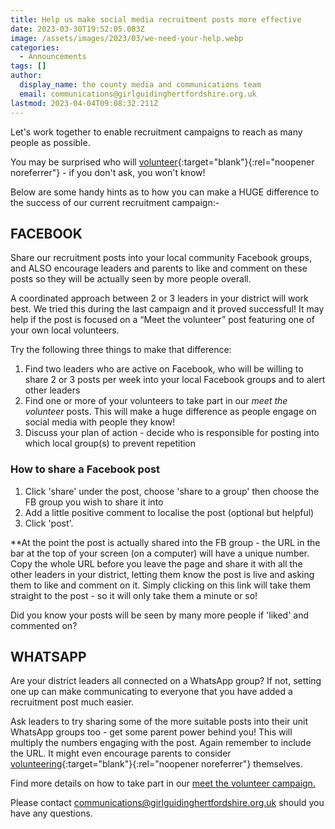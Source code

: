 ```yaml
---
title: Help us make social media recruitment posts more effective
date: 2023-03-30T19:52:05.083Z
image: /assets/images/2023/03/we-need-your-help.webp
categories:
  - Announcements
tags: []
author:
  display_name: the county media and communications team
  email: communications@girlguidinghertfordshire.org.uk
lastmod: 2023-04-04T09:08:32.211Z
---
```

Let's work together to enable recruitment campaigns to reach as many people as possible.

You may be surprised who will [volunteer](https://www.girlguiding.org.uk/get-involved/become-a-volunteer/){:target="blank"}{:rel="noopener noreferrer"} - if you don't ask, you won't know!

Below are some handy hints as to how you can make a HUGE difference to the success of our current recruitment campaign:-

## FACEBOOK

Share our recruitment posts into your local community Facebook groups, and ALSO encourage leaders and parents to like and comment on these posts so they will be actually seen by more people overall.

A coordinated approach between 2 or 3 leaders in your district will work best. We tried this during the last campaign and it proved successful! It may help if the post is focused on a &ldquo;Meet the volunteer&rdquo; post featuring one of your own local volunteers.

Try the following three things to make that difference:

1. Find two leaders who are active on Facebook, who will be willing to share 2 or 3 posts per week into your local Facebook groups and to alert other leaders
2. Find one or more of your volunteers to take part in our *meet the volunteer* posts. This will make a huge difference as people engage on social media with people they know!
3. Discuss your plan of action - decide who is responsible for posting into which local group(s) to prevent repetition

### How to share a Facebook post

1. Click 'share' under the post, choose 'share to a group' then choose the FB group you wish to share it into
2. Add a little positive comment to localise the post (optional but helpful)
3. Click 'post'.

**At the point the post is actually shared into the FB group - the URL in the bar at the top of your screen (on a computer) will have a unique number. Copy the whole URL before you leave the page and share it with all the other leaders in your district, letting them know the post is live and asking them to like and comment on it. Simply clicking on this link will take them straight to the post - so it will only take them a minute or so!

Did you know your posts will be seen by many more people if 'liked' and commented on?

## WHATSAPP

Are your district leaders all connected on a WhatsApp group? If not, setting one up can make communicating to everyone that you have added a recruitment post much easier.

Ask leaders to try sharing some of the more suitable posts into their unit WhatsApp groups too - get some parent power behind you! This will multiply the numbers engaging with the post. Again remember to include the URL. It might even encourage parents to consider [volunteering][2]{:target="blank"}{:rel="noopener noreferrer"} themselves.

Find more details on how to take part in our [meet the volunteer campaign.](/news/meet-the-volunteer/)

Please contact <communications@girlguidinghertfordshire.org.uk> should you have any questions.

[2]: https://www.girlguiding.org.uk/get-involved/become-a-volunteer/
